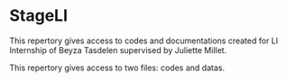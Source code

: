 # StageLI
This repertory gives access to codes and documentations created for LI Internship of Beyza Tasdelen supervised by Juliette Millet.

This repertory gives access to two files: codes and datas.
